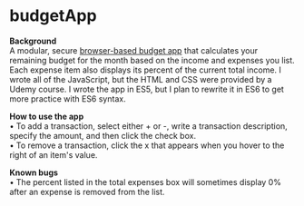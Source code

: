 # budgetApp
<b>Background</b><br>
A modular, secure [browser-based budget app](https://verumemanio.github.io/budgetApp/) that calculates your remaining budget for the month based on the income and expenses you list. Each expense item also displays its percent of the current total income. I wrote all of the JavaScript, but the HTML and CSS were provided by a Udemy course. I wrote the app in ES5, but I plan to rewrite it in ES6 to get more practice with ES6 syntax.

<b>How to use the app</b><br>
• To add a transaction, select either + or -, write a transaction description, specify the amount, and then click the check box.<br>
• To remove a transaction, click the x that appears when you hover to the right of an item's value.

<b>Known bugs</b><br>
• The percent listed in the total expenses box will sometimes display 0% after an expense is removed from the list.

